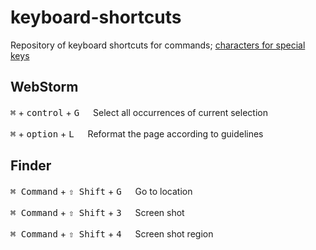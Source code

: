 keyboard-shortcuts
==================

Repository of keyboard shortcuts for commands; [characters for special keys](http://apple.stackexchange.com/questions/55727/where-can-i-find-the-unicode-symbols-for-mac-functional-keys-command-shift-e)


WebStorm
--------

<kbd>&#8984;</kbd> + <kbd>control</kbd> + <kbd>G</kbd> &#x3000; Select all occurrences of current selection

<kbd>&#8984;</kbd> + <kbd>option</kbd> + <kbd>L</kbd> &#x3000; Reformat the page according to guidelines


Finder
--------

<kbd>⌘ Command</kbd> + <kbd>⇧ Shift</kbd> + <kbd>G</kbd> &#x3000; Go to location

<kbd>⌘ Command</kbd> + <kbd>⇧ Shift</kbd> + <kbd>3</kbd> &#x3000; Screen shot

<kbd>⌘ Command</kbd> + <kbd>⇧ Shift</kbd> + <kbd>4</kbd> &#x3000; Screen shot region
